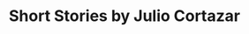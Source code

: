 ---
title: Short Stories by Julio Cortazar
categories: [Short Story,Fiction Literature]
tags: [Short Story,Argentina,⭐⭐⭐⭐⭐⭐⭐☆☆☆ 7/10]
---